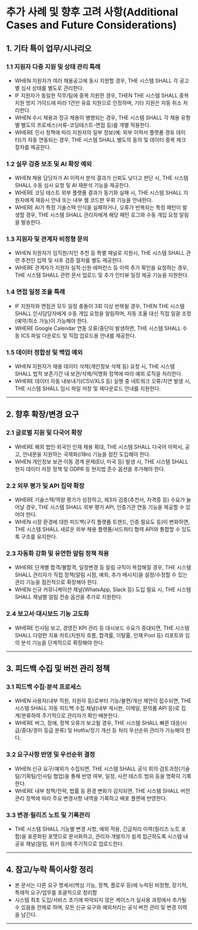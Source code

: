 # 추가 사례 및 향후 고려 사항(Additional Cases and Future Considerations)

## 1. 기타 특이 업무/시나리오

### 1.1 지원자 다중 지원 및 상태 관리 특례
- WHEN 지원자가 여러 채용공고에 동시 지원할 경우, THE 시스템 SHALL 각 공고별 심사 상태를 별도로 관리한다.
- IF 지원자가 동일한 직무/팀에 중복 지원한 경우, THEN THE 시스템 SHALL 중복 지원 방지 가이드에 따라 1건만 유효 지원으로 인정하며, 기타 지원은 자동 취소 처리한다.
- WHEN 수시 채용과 정규 채용이 병행되는 경우, THE 시스템 SHALL 각 채용 유형별 별도의 프로세스(서류-코딩테스트-면접 등)를 개별 적용한다.
- WHERE 인사 정책에 따라 지원자의 일부 정보(예: 외부 이력서 플랫폼 경유 데이터)가 자동 연동되는 경우, THE 시스템 SHALL 별도의 동의 및 데이터 중복 체크 절차를 제공한다.

### 1.2 실무 검증 보조 및 AI 확장 예외
- WHEN 채용 담당자가 AI 이력서 분석 결과가 신뢰도 낮다고 판단 시, THE 시스템 SHALL 수동 심사 요청 및 AI 재분석 기능을 제공한다.
- WHERE 코딩 테스트 외부 플랫폼 결과가 동기화 실패 시, THE 시스템 SHALL 지원자에게 재응시 안내 또는 내부 웹 코드판 우회 기능을 안내한다.
- WHERE AI가 특정 기술스택 인식을 실패하거나, 오류가 반복되는 특정 패턴이 발생할 경우, THE 시스템 SHALL 관리자에게 해당 패턴 로그와 수동 개입 요청 알림을 발송한다.

### 1.3 지원자 및 관계자 비정형 문의
- WHEN 지원자가 임직원/지인 추천 등 특별 채널로 지원시, THE 시스템 SHALL 관련 추천인 입력 및 사후 검증 절차를 별도 제공한다.
- WHERE 관계자가 지원자 실적·신원·레퍼런스 등 이력 추가 확인을 요청하는 경우, THE 시스템 SHALL 관련 문서 업로드 및 추가 인터뷰 일정 제공 기능을 지원한다.

### 1.4 면접 일정 조율 특례
- IF 지원자와 면접관 모두 일정 충돌이 3회 이상 반복될 경우, THEN THE 시스템 SHALL 인사담당자에게 수동 개입 요청을 알림하며, 자동 조율 대신 직접 일괄 조정(예약/취소 가능)이 가능해야 한다.
- WHERE Google Calendar 연동 오류/중단이 발생하면, THE 시스템 SHALL 수동 ICS 파일 다운로드 및 직접 업로드용 안내를 제공한다.

### 1.5 데이터 정합성 및 백업 예외
- WHEN 지원자가 채용 데이터 삭제(개인정보 삭제 등) 요청 시, THE 시스템 SHALL 법적 보존기간 내 보관/삭제/익명화 정책에 따라 예외 로직을 처리한다.
- WHERE 데이터 자동 내보내기(CSV/XLS 등) 실행 중 네트워크 오류/지연 발생 시, THE 시스템 SHALL 임시 파일 저장 및 재다운로드 안내를 지원한다.

---

## 2. 향후 확장/변경 요구

### 2.1 글로벌 지원 및 다국어 확장
- WHERE 해외 법인·외국인 인재 채용 확대, THE 시스템 SHALL 다국어 이력서, 공고, 안내문을 지원하는 국제화(i18n) 기능을 점진 도입해야 한다.
- WHEN 개인정보 보관·이동 경계 문제(EU, 미국 등) 발생 시, THE 시스템 SHALL 현지 데이터 저장 정책 및 GDPR 등 현지법 준수 옵션을 추가해야 한다.

### 2.2 외부 평가 및 API 집약 확장
- WHERE 기술스택/역량 평가가 성장하고, 제3자 검증(추천서, 자격증 등) 수요가 늘어날 경우, THE 시스템 SHALL 외부 평가 API, 인증기관 연동 기능을 제공할 수 있어야 한다.
- WHEN 시장 환경에 대한 피드백(구직 플랫폼 트렌드, 인증 필요도 등)이 변화하면, THE 시스템 SHALL 새로운 외부 채용 플랫폼/서드파티 협력 API와 통합할 수 있도록 구조를 유지한다.

### 2.3 자동화 강화 및 유연한 알림 정책 적용
- WHERE 단계별 합격/불합격, 일정변경 등 알림 규칙이 복잡해질 경우, THE 시스템 SHALL 관리자가 직접 정책(알림 시점, 예외, 추가 메시지)을 설정/수정할 수 있는 관리 기능을 점진적으로 확장해야 한다.
- WHEN 신규 커뮤니케이션 채널(WhatsApp, Slack 등) 도입 필요 시, THE 시스템 SHALL 채널별 알림 전송 옵션을 추가로 지원한다.

### 2.4 보고서·대시보드 기능 고도화
- WHERE 인사팀 보고, 경영진 KPI 관리 등 대시보드 수요가 증대되면, THE 시스템 SHALL 다양한 지표·차트(지원자 흐름, 합격률, 이탈률, 인재 Pool 등) 리포트와 임의 분석 기능을 단계적으로 확장해야 한다.

---

## 3. 피드백 수집 및 버전 관리 정책

### 3.1 피드백 수집·분석 프로세스
- WHEN 사용자(내부 직원, 지원자 등)로부터 기능/불편/개선 제안이 접수되면, THE 시스템 SHALL 자동 피드백 수집 채널(내부 게시판, 이메일, 문의폼 API 등)로 집계/분류하여 주기적으로 관리자가 확인·배분한다.
- WHERE 버그, 장애, 정책 오류가 보고될 경우, THE 시스템 SHALL 빠른 대응(시급/중대/경미 등급 분류) 및 Hotfix/정기 개선 등 처리 우선순위 관리가 가능해야 한다.

### 3.2 요구사항 반영 및 우선순위 결정
- WHEN 신규 요구/예외가 수집되면, THE 시스템 SHALL 공식 회의·검토과정(기술팀/기획팀/인사팀 협업)을 통해 반영 여부, 일정, 사전 테스트 범위 등을 명확히 기록한다.
- WHERE 내부 정책/전략, 법률 등 환경 변화가 감지되면, THE 시스템 SHALL 버전 관리 정책에 따라 주요 변경사항 내역을 기록하고 배포 플랜에 반영한다.

### 3.3 변경·릴리즈 노트 및 기록관리
- THE 시스템 SHALL 기능별 변경 사항, 예외 적용, 긴급처리 이력(릴리즈 노트 포함)을 표준화된 포맷으로 문서화하고, 관리자·개발자가 쉽게 접근하도록 시스템 내 공유 채널(알림, 위키 등)에 주기적으로 업로드한다.

---

## 4. 참고/누락 특이사항 정리
- 본 문서는 다른 요구 명세서(핵심 기능, 정책, 플로우 등)에 누락된 비정형, 장기적, 특례적 요구/업무를 포괄적으로 정리함
- 시스템 최초 도입/서비스 초기에 파악되지 않은 케이스가 실사용 과정에서 추가될 수 있음을 전제로 하며, 모든 신규 요구와 예외처리는 공식 버전 관리 및 변경 이력을 남긴다.

---

